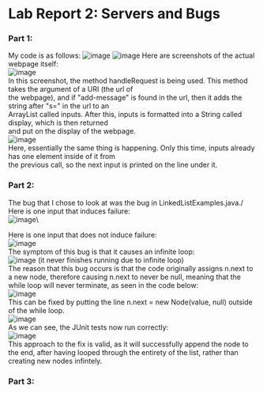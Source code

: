 # Lab Report 2: Servers and Bugs 
### Part 1: 
My code is as follows: 
![image](https://user-images.githubusercontent.com/112985603/215298655-d2dafe68-b45f-4158-82bb-ba7b11db3c09.png)
![image](https://user-images.githubusercontent.com/112985603/215298665-448d8d88-ab40-49b8-854d-4426d3c21ab4.png)
Here are screenshots of the actual webpage itself:\
![image](https://user-images.githubusercontent.com/112985603/215299123-4390da19-4f12-4b1a-970f-8a089990eb95.png)\
In this screenshot, the method handleRequest is being used. This method takes the argument of a URI (the url of\
the webpage), and if "add-message" is found in the url, then it adds the string after "s=" in the url to an\
ArrayList called inputs. After this, inputs is formatted into a String called display, which is then returned\
and put on the display of the webpage.\
![image](https://user-images.githubusercontent.com/112985603/215299185-aa15b794-78ea-438f-b793-e6b454d70f14.png)\
Here, essentially the same thing is happening. Only this time, inputs already has one element inside of it from\
the previous call, so the next input is printed on the line under it. 
### Part 2: 
The bug that I chose to look at was the bug in LinkedListExamples.java./
Here is one input that induces failure:\
![image](https://user-images.githubusercontent.com/112985603/215389822-bce89127-377a-4497-afe6-3687c79cb75c.png)\

Here is one input that does not induce failure:\
![image](https://user-images.githubusercontent.com/112985603/215389382-df45def5-0e8f-4297-a60d-51588127f88c.png)\
The symptom of this bug is that it causes an infinite loop:\
![image](https://user-images.githubusercontent.com/112985603/215389938-4b66d35c-6a68-42fa-8e7b-2da15733135a.png) (it never finishes running due to infinite loop)\
The reason that this bug occurs is that the code originally assigns n.next to a new node, therefore causing n.next to never be null, meaning that the while
loop will never terminate, as seen in the code below:\
![image](https://user-images.githubusercontent.com/112985603/215417153-f4a1e30f-79ae-4b6f-8f96-93c81a7b4b48.png)\
This can be fixed by putting the line n.next = new Node(value, null) outside of the while loop.\
![image](https://user-images.githubusercontent.com/112985603/215417520-d686366e-18b7-4aca-bb24-a20894fec18f.png)\
As we can see, the JUnit tests now run correctly:\
![image](https://user-images.githubusercontent.com/112985603/215417605-163974f7-e13e-4f39-80de-4daa5952729d.png)\
This approach to the fix is valid, as it will successfully append the node to the end, after having looped through the entirety of the list, rather than creating 
new nodes infintely. 
### Part 3:
